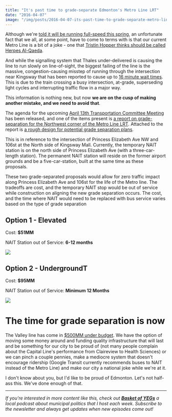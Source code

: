 ```yaml
---
title: "It's past time to grade-separate Edmonton's Metro Line LRT"
date: "2016-04-07"
image: "/img/posts/2016-04-07-its-past-time-to-grade-separate-metro-line/elevated.png"
---
```


Although we're [told it will be running full-speed this spring](http://www.cbc.ca/news/canada/edmonton/edmonton-metro-line-lrt-could-be-at-full-speed-this-spring-1.3504236),
an unfortunate fact that we all, at some point, have to come to terms with is that our current Metro Line is a bit of a joke - one that
[Tristin Hopper thinks should be called Herpes Al-Qaeda](http://news.nationalpost.com/full-comment/tristin-hopper-the-600-million-edmonton-train-that-snarls-traffic-slows-down-transit-times-and-increases-emissions).

And while the signalling system that Thales under-delivered is causing the line to run slowly on line-of-sight, the biggest
failing of the line is the massive, congestion-causing misstep of running through the intersection near Kingsway that has
been reported to cause up to [16 minute wait times](http://globalnews.ca/news/2199883/drivers-could-be-stuck-at-lrt-crossing-for-up-to-16-minutes-metro-lrt-update/).
This is due to the train crossing a busy intersection, at-grade, superseding light cycles and interrupting traffic flow in a major way.

This information is nothing new, but now **we are on the cusp of making another mistake, and we need to avoid that**.

The agenda for the upcoming [April 13th Transportation Committee Meeting](http://sirepub.edmonton.ca/sirepub/mtgviewer.aspx?meetid=1641&doctype=AGENDA) has been released,
and one of the items present is [a report on grade-separation for the Northwest corner of the Metro Line LRT](/pdf/2016-04-07-its-past-time-to-grade-separate-metro-line/report.pdf).
Attached to the report is [a rough design for potential grade separation plans](/pdf/2016-04-07-its-past-time-to-grade-separate-metro-line/design-mockups.pdf).

This is in reference to the intersection of Princess Elizabeth Ave NW and 106st at the North side of Kingsway Mall. Currently,
the temporary NAIT station is on the north side of Princess Elizabeth Ave (with a three-car-length station). The permanent NAIT
station will reside on the former airport grounds and be a five-car-station, built at the same time as these proposals.

These two grade-separated proposals would allow for zero traffic impact along Princess Elizabeth Ave and 106st for the life
of the Metro line. The tradeoffs are cost, and the temporary NAIT stop would be out of service while construction on aligning the new
grade separation occurs. The cost, and the time where NAIT would need to be replaced with bus service varies based on the
type of grade separation

## Option 1 - Elevated

Cost: **$51MM**

NAIT Station out of Service: **6-12 months**

<img src="/img/posts/2016-04-07-its-past-time-to-grade-separate-metro-line/elevated.png" />

## Option 2 - UndergroundT

Cost: **$95MM**

NAIT Station out of Service: **Minimum 12 Months**

<img src="/img/posts/2016-04-07-its-past-time-to-grade-separate-metro-line/underground.png" />

# The time for grade separation is now

The Valley line has come in [$500MM under budget](http://edmontonjournal.com/news/local-news/property-tax-break-recommended-after-edmonton-valley-line-lrt-comes-in-millions-under-budget).
We have the option of moving some money around and funding quality infrastructure that will last and be something for our city to be proud of
(not many people complain about the Capital Line's performance from Claireview to Health Sciences) or we can pinch a couple pennies,
make a mediocre system that doesn't encourage ridership (Google Transit currently recommends buses to NAIT instead of the Metro Line) and
make our city a national joke while we're at it.

I don't know about you, but I'd like to be proud of Edmonton. Let's not half-ass this. We've done enough of that.

<hr />

*If you're interested in more content like this, check out [**Basket of YEGs**](https://basketofyegs.com) a local podcast about municipal
politics that I host each week. Subscribe to the newsletter and always get updates when new episodes come out!*

